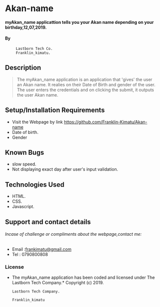 # Akan-name
 
#### myAkan_name applicattion tells you your Akan name depending on your birthday,12,07,2019.
#### By  
         Lastborn Tech Co. 
         Franklin_kimatu.
## Description
> The myAkan_name application is an application that 'gives' the user an Akan name. It realies on their Date of Birth and gender of the user. The user enters the credentials and on clicking the submit, it outputs the user Akan name.
## Setup/Installation Requirements
* Visit the Webpage by link https://github.com/Franklin-Kimatu/Akan-name
* Date of birth.
* Gender

## Known Bugs
* slow speed.
* Not displaying exact day after user's input validation.
## Technologies Used
* HTML.
* CSS.
* Javascript.
## Support and contact details
###### Incase of challenge or compliments about the webpage,contact me:
* Email :frankimatu@gmail.com
* Tel : 0790800808
### License
* The myAkan_name application has been coded and licensed under The Lastborn Tech Company.*
Copyright (c) 2019.

      Lastborn Tech Company.
      
      Franklin_kimatu 
